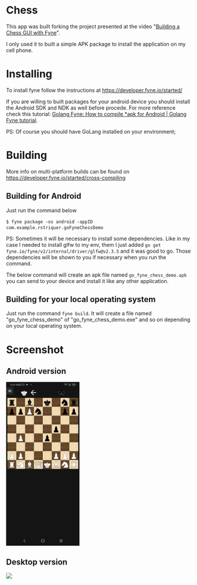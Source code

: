 # Chess

This app was built forking the project presented at the video
"[Building a Chess GUI with Fyne](https://www.youtube.com/watch?v=zlPDWBLhn6c)".

I only used it to built a simple APK package to install the application on my
cell phone.

# Installing

To install fyne follow the instructions at https://developer.fyne.io/started/

If you are willing to built packages for your android device you should install
the Android SDK and NDK as well before procede. For more reference check this
tutorial: [Golang Fyne: How to compile \*apk for Android | Golang Fyne tutorial](https://www.youtube.com/watch?v=4S-AQlV1pcw).

PS: Of course you should have GoLang installed on your environment;

# Building

More info on multi-platform builds can be found on https://developer.fyne.io/started/cross-compiling

## Building for Android

Just run the command below

    $ fyne package -os android -appID com.example.rstriquer.goFyneChessDemo

PS: Sometimes it will be necessary to install some dependencies. Like in my case I
needed to install glfw to my env, them I just added `go get fyne.io/fyne/v2/internal/driver/glfw@v2.3.5`
and it was good to go. Those dependencies will be shown to you if necessary
when you run the command.

The below command will create an apk file named `go_fyne_chess_demo.apk` you
can send to your device and install it like any other application.

## Building for your local operating system

Just run the command `fyne build`. It will create a file named "go_fyne_chess_demo"
of "go_fyne_chess_demo.exe" and so on depending on your local operating system.

# Screenshot

## Android version

<img src = "img/screenshot_android.png" width="200px" />

## Desktop version

<img src = "img/screenshot.png" width="400px" />
